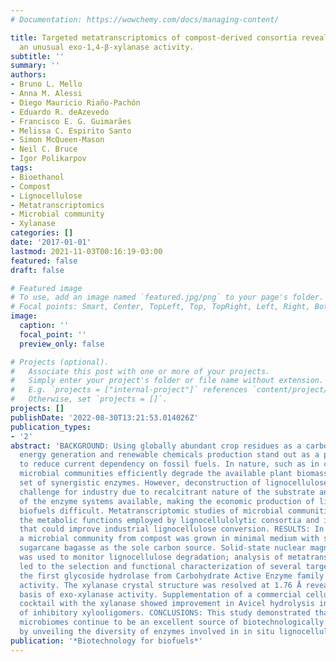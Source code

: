 ```yaml
---
# Documentation: https://wowchemy.com/docs/managing-content/

title: Targeted metatranscriptomics of compost-derived consortia reveals a GH11 exerting
  an unusual exo-1,4-β-xylanase activity.
subtitle: ''
summary: ''
authors:
- Bruno L. Mello
- Anna M. Alessi
- Diego Mauricio Riaño-Pachón
- Eduardo R. deAzevedo
- Francisco E. G. Guimarães
- Melissa C. Espirito Santo
- Simon McQueen-Mason
- Neil C. Bruce
- Igor Polikarpov
tags:
- Bioethanol
- Compost
- Lignocellulose
- Metatranscriptomics
- Microbial community
- Xylanase
categories: []
date: '2017-01-01'
lastmod: 2021-11-03T00:16:19-03:00
featured: false
draft: false

# Featured image
# To use, add an image named `featured.jpg/png` to your page's folder.
# Focal points: Smart, Center, TopLeft, Top, TopRight, Left, Right, BottomLeft, Bottom, BottomRight.
image:
  caption: ''
  focal_point: ''
  preview_only: false

# Projects (optional).
#   Associate this post with one or more of your projects.
#   Simply enter your project's folder or file name without extension.
#   E.g. `projects = ["internal-project"]` references `content/project/deep-learning/index.md`.
#   Otherwise, set `projects = []`.
projects: []
publishDate: '2022-08-30T13:21:53.014026Z'
publication_types:
- '2'
abstract: 'BACKGROUND: Using globally abundant crop residues as a carbon source for
  energy generation and renewable chemicals production stand out as a promising solution
  to reduce current dependency on fossil fuels. In nature, such as in compost habitats,
  microbial communities efficiently degrade the available plant biomass using a diverse
  set of synergistic enzymes. However, deconstruction of lignocellulose remains a
  challenge for industry due to recalcitrant nature of the substrate and the inefficiency
  of the enzyme systems available, making the economic production of lignocellulosic
  biofuels difficult. Metatranscriptomic studies of microbial communities can unveil
  the metabolic functions employed by lignocellulolytic consortia and identify novel biocatalysts
  that could improve industrial lignocellulose conversion. RESULTS: In this study,
  a microbial community from compost was grown in minimal medium with sugarcane bagasse
  sugarcane bagasse as the sole carbon source. Solid-state nuclear magnetic resonance
  was used to monitor lignocellulose degradation; analysis of metatranscriptomic data
  led to the selection and functional characterization of several target genes, revealing
  the first glycoside hydrolase from Carbohydrate Active Enzyme family 11 with exo-1,4-β-xylanase
  activity. The xylanase crystal structure was resolved at 1.76 Å revealing the structural
  basis of exo-xylanase activity. Supplementation of a commercial cellulolytic enzyme
  cocktail with the xylanase showed improvement in Avicel hydrolysis in the presence
  of inhibitory xylooligomers. CONCLUSIONS: This study demonstrated that composting
  microbiomes continue to be an excellent source of biotechnologically important enzymes
  by unveiling the diversity of enzymes involved in in situ lignocellulose degradation.'
publication: '*Biotechnology for biofuels*'
---
```

